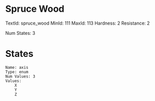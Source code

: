 # Spruce Wood
TextId: spruce_wood
MinId: 111
MaxId: 113
Hardness: 2
Resistance: 2

Num States: 3
# States
```
Name: axis
Type: enum
Num Values: 3
Values:
    X
    Y
    Z
```